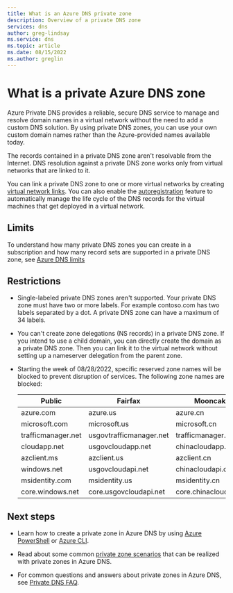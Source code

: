 ```yaml
---
title: What is an Azure DNS private zone
description: Overview of a private DNS zone
services: dns
author: greg-lindsay
ms.service: dns
ms.topic: article
ms.date: 08/15/2022
ms.author: greglin
---
```


# What is a private Azure DNS zone

Azure Private DNS provides a reliable, secure DNS service to manage and resolve domain names in a virtual network without the need to add a custom DNS solution. By using private DNS zones, you can use your own custom domain names rather than the Azure-provided names available today. 

The records contained in a private DNS zone aren't resolvable from the Internet. DNS resolution against a private DNS zone works only from virtual networks that are linked to it.

You can link a private DNS zone to one or more virtual networks by creating [virtual network links](./private-dns-virtual-network-links.md).
You can also enable the [autoregistration](./private-dns-autoregistration.md) feature to automatically manage the life cycle of the DNS records for the virtual machines that get deployed in a virtual network.

## Limits

To understand how many private DNS zones you can create in a subscription and how many record sets are supported in a private DNS zone, see [Azure DNS limits](../azure-resource-manager/management/azure-subscription-service-limits.md#azure-dns-limits)

## Restrictions

* Single-labeled private DNS zones aren't supported. Your private DNS zone must have two or more labels. For example contoso.com has two labels separated by a dot. A private DNS zone can have a maximum of 34 labels.
* You can't create zone delegations (NS records) in a private DNS zone. If you intend to use a child domain, you can directly create the domain as a private DNS zone. Then you can link it to the virtual network without setting up a nameserver delegation from the parent zone.
* Starting the week of 08/28/2022, specific reserved zone names will be blocked to prevent disruption of services. The following zone names are blocked:

    | Public | Fairfax | Mooncake |
    | --- | --- | --- |
    |azure.com |	azure.us	| azure.cn
    |microsoft.com |	microsoft.us |	microsoft.cn
    |trafficmanager.net	| usgovtrafficmanager.net |	trafficmanager.cn
    |cloudapp.net |	usgovcloudapp.net	| chinacloudapp.cn
    |azclient.ms	| azclient.us	| azclient.cn
    |windows.net| 	usgovcloudapi.net	| chinacloudapi.cn
    |msidentity.com	| msidentity.us	| msidentity.cn
    |core.windows.net |	core.usgovcloudapi.net	| core.chinacloudapi.cn

## Next steps

* Learn how to create a private zone in Azure DNS by using [Azure PowerShell](./private-dns-getstarted-powershell.md) or [Azure CLI](./private-dns-getstarted-cli.md).

* Read about some common [private zone scenarios](./private-dns-scenarios.md) that can be realized with private zones in Azure DNS.

* For common questions and answers about private zones in Azure DNS, see [Private DNS FAQ](./dns-faq-private.yml).
